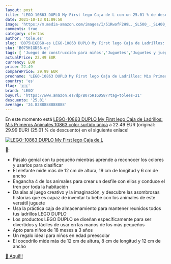 ```yaml
---
layout: post
title: 'LEGO-10863 DUPLO My First lego Caja de L con un 25.01 % de descuento'
date: 2021-10-13 01:09:50
image: 'https://m.media-amazon.com/images/I/51RwofF2H9L._SL500_._SL400_.jpg'
comments: true
category: ofertas
author: 'tole.es'
slug: 'B075H1GDS8-es LEGO-10863 DUPLO My First lego Caja de Ladrillos: Mis...'
sku: 'B075H1GDS8-es'
tags: [ 'Juegos de construcción para niños','Juguetes','Juguetes y juegos','lego', ]
actualPrice: 22.49 EUR
currency: EUR
price: 22.49
comparePrice: 29.99 EUR
prodname: 'LEGO-10863 DUPLO My First lego Caja de Ladrillos: Mis Primeros Animales  10863   color surtido  única'
country: 'es'
flag: '🇪🇸'
brand: 'LEGO'
buyurl: 'https://www.amazon.es/dp/B075H1GDS8/?tag=tolees-21'
descuento: '25.01'
average: '24.8288888888888'
---
```


En este momento está [LEGO-10863 DUPLO My First lego Caja de Ladrillos: Mis Primeros Animales  10863   color surtido  única](https://www.amazon.es/dp/B075H1GDS8/?tag=tolees-21) a 22.49 EUR (original: 29.99 EUR) (25.01 %  de descuento) en el siguiente enlace!

[![LEGO-10863 DUPLO My First lego Caja de L](https://m.media-amazon.com/images/I/51RwofF2H9L._SL500_._SL400_.jpg)](https://www.amazon.es/dp/B075H1GDS8/?tag=tolees-21)

🔎:

- Pásalo genial con tu pequeño mientras aprende a reconocer los colores y usarlos para clasificar
- El elefante mide más de 12 cm de altura, 19 cm de longitud y 6 cm de ancho
- Engancha 4 de los animales para crear un desfile con ellos y conduce el tren por toda la habitación
- Da alas al juego creativo y la imaginación, y descubre las asombrosas historias que es capaz de inventar tu bebé con los animales de este versátil juguete
- Usa la práctica caja de almacenamiento para mantener reunidos todos tus ladrillos LEGO DUPLO
- Los productos LEGO DUPLO se diseñan específicamente para ser divertidos y fáciles de usar en las manos de los más pequeños
- Apto para niños de 18 meses a 3 años
- Un regalo ideal para niños en edad preescolar
- El cocodrilo mide más de 12 cm de altura, 8 cm de longitud y 12 cm de ancho

[🛒 Aquí!!!](https://www.amazon.es/dp/B075H1GDS8/?tag=tolees-21)

